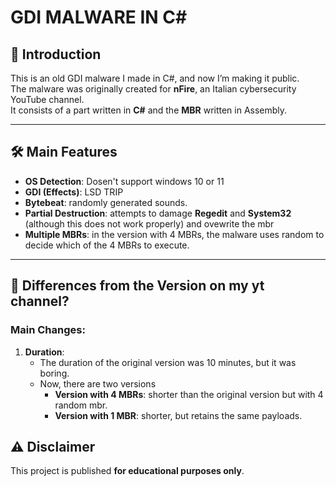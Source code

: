 # GDI MALWARE IN C#

## 📜 Introduction  
This is an old GDI malware I made in C#, and now I’m making it public.  
The malware was originally created for **nFire**, an Italian cybersecurity YouTube channel.  
It consists of a part written in **C#** and the **MBR** written in Assembly.  

---

## 🛠️ Main Features  
- **OS Detection**: Dosen't support windows 10 or 11  
- **GDI (Effects)**: LSD TRIP
- **Bytebeat**: randomly generated sounds.  
- **Partial Destruction**: attempts to damage **Regedit** and **System32** (although this does not work properly) and ovewrite the mbr
- **Multiple MBRs**: in the version with 4 MBRs, the malware uses random to decide which of the 4 MBRs to execute.  

---

## 🔄 Differences from the Version on my yt channel?
### Main Changes:  
1. **Duration**:  
   - The duration of the original version was 10 minutes, but it was boring.  
   - Now, there are two versions 
     - **Version with 4 MBRs**: shorter than the original version but with 4 random mbr.  
     - **Version with 1 MBR**: shorter, but retains the same payloads.   

## ⚠️ Disclaimer  
This project is published **for educational purposes only**. 
